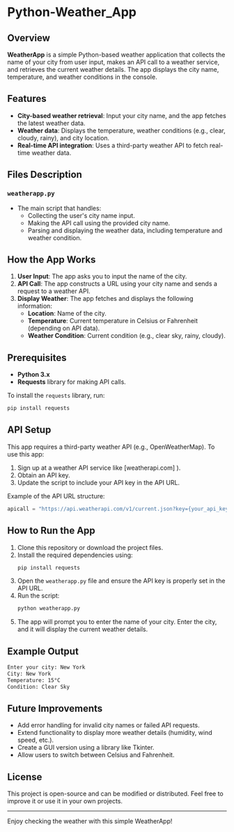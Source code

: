 # Python-Weather_App

## Overview

**WeatherApp** is a simple Python-based weather application that collects the name of your city from user input, makes an API call to a weather service, and retrieves the current weather details. The app displays the city name, temperature, and weather conditions in the console.

## Features
- **City-based weather retrieval**: Input your city name, and the app fetches the latest weather data.
- **Weather data**: Displays the temperature, weather conditions (e.g., clear, cloudy, rainy), and city location.
- **Real-time API integration**: Uses a third-party weather API to fetch real-time weather data.

## Files Description

### `weatherapp.py`
- The main script that handles:
  - Collecting the user's city name input.
  - Making the API call using the provided city name.
  - Parsing and displaying the weather data, including temperature and weather condition.

## How the App Works

1. **User Input**: The app asks you to input the name of the city.
2. **API Call**: The app constructs a URL using your city name and sends a request to a weather API.
3. **Display Weather**: The app fetches and displays the following information:
   - **Location**: Name of the city.
   - **Temperature**: Current temperature in Celsius or Fahrenheit (depending on API data).
   - **Weather Condition**: Current condition (e.g., clear sky, rainy, cloudy).

## Prerequisites

- **Python 3.x**
- **Requests** library for making API calls.

To install the `requests` library, run:
```bash
pip install requests
```

## API Setup

This app requires a third-party weather API (e.g., OpenWeatherMap). To use this app:
1. Sign up at a weather API service like [weatherapi.com] ).
2. Obtain an API key.
3. Update the script to include your API key in the API URL.

Example of the API URL structure:
```python
apicall = "https://api.weatherapi.com/v1/current.json?key={your_api_key}="
```

## How to Run the App

1. Clone this repository or download the project files.
2. Install the required dependencies using:
   ```bash
   pip install requests
   ```
3. Open the `weatherapp.py` file and ensure the API key is properly set in the API URL.
4. Run the script:
   ```bash
   python weatherapp.py
   ```
5. The app will prompt you to enter the name of your city. Enter the city, and it will display the current weather details.

## Example Output

```bash
Enter your city: New York
City: New York
Temperature: 15°C
Condition: Clear Sky
```

## Future Improvements

- Add error handling for invalid city names or failed API requests.
- Extend functionality to display more weather details (humidity, wind speed, etc.).
- Create a GUI version using a library like Tkinter.
- Allow users to switch between Celsius and Fahrenheit.

## License

This project is open-source and can be modified or distributed. Feel free to improve it or use it in your own projects.

---

Enjoy checking the weather with this simple WeatherApp!
